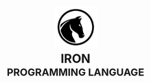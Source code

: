 <h1 align="center">
    <picture>
        <source media="(prefers-color-scheme: dark)" srcset="https://raw.githubusercontent.com/ironlang/.github/refs/heads/main/profile/assets/iron-lang-horse-dark-logo.png">
        <img width="99" height="auto" alt="Iron Language" src="https://raw.githubusercontent.com/ironlang/.github/refs/heads/main/profile/assets/iron-lang-horse-logo.png">
    </picture>
    <br>
    <b>IRON</b>
    <br>
    <sup>
        PROGRAMMING LANGUAGE
    </sup>
    <br>
</h1>
